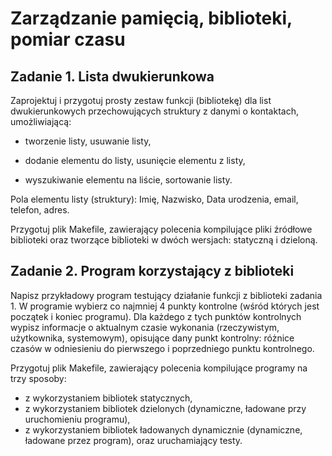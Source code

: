 # Zarządzanie pamięcią, biblioteki, pomiar czasu 

## Zadanie 1. Lista dwukierunkowa

Zaprojektuj i przygotuj prosty zestaw funkcji (bibliotekę) dla list dwukierunkowych przechowujących struktury z danymi o kontaktach, umożliwiającą:

- tworzenie listy, usuwanie listy,

- dodanie elementu do listy, usunięcie elementu z listy,

- wyszukiwanie elementu na liście, sortowanie listy.

Pola elementu listy (struktury): Imię, Nazwisko, Data urodzenia, email, telefon, adres.

Przygotuj plik Makefile, zawierający polecenia kompilujące pliki źródłowe biblioteki oraz tworzące biblioteki w dwóch wersjach: statyczną i dzieloną.

## Zadanie 2. Program korzystający z biblioteki

Napisz przykładowy program testujący działanie funkcji z biblioteki zadania 1. W programie wybierz co najmniej 4 punkty kontrolne (wśród których jest początek i koniec programu). Dla każdego z tych punktów kontrolnych wypisz informacje o aktualnym czasie wykonania (rzeczywistym, użytkownika, systemowym), opisujące dany punkt kontrolny: różnice czasów w odniesieniu do pierwszego i poprzedniego punktu kontrolnego.

Przygotuj plik Makefile, zawierający polecenia kompilujące programy na trzy sposoby:
- z wykorzystaniem bibliotek statycznych,
- z wykorzystaniem bibliotek dzielonych (dynamiczne, ładowane przy uruchomieniu programu),
- z wykorzystaniem bibliotek ładowanych dynamicznie (dynamiczne, ładowane przez program),
oraz uruchamiający testy.